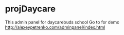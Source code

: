 # projDaycare
This admin panel for daycarebuds school
Go to for demo http://alexeypetrenko.com/adminpanel/index.html
